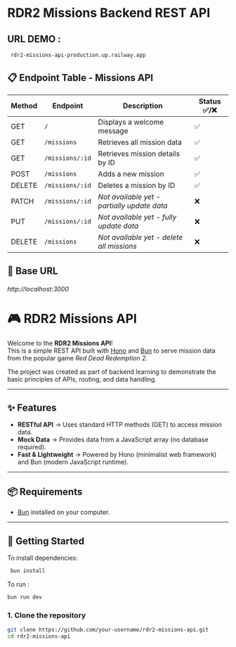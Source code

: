 # RDR2 Missions Backend REST API

## URL DEMO :

```bash
 rdr2-missions-api-production.up.railway.app
```

## 📋 Endpoint Table - Missions API

| Method | Endpoint        | Description                                 | Status ✅/❌ |
| ------ | --------------- | ------------------------------------------- | ------------ |
| GET    | `/`             | Displays a welcome message                  | ✅           |
| GET    | `/missions`     | Retrieves all mission data                  | ✅           |
| GET    | `/missions/:id` | Retrieves mission details by ID             | ✅           |
| POST   | `/missions`     | Adds a new mission                          | ✅           |
| DELETE | `/missions/:id` | Deletes a mission by ID                     | ✅           |
| PATCH  | `/missions/:id` | _Not available yet - partially update data_ | ❌           |
| PUT    | `/missions/:id` | _Not available yet - fully update data_     | ❌           |
| DELETE | `/missions`     | _Not available yet - delete all missions_   | ❌           |

## 🚀 Base URL

###### http://localhost:3000

# 🎮 RDR2 Missions API

Welcome to the **RDR2 Missions API**!  
This is a simple REST API built with [Hono](https://hono.dev) and [Bun](https://bun.sh) to serve mission data from the popular game _Red Dead Redemption 2_.

The project was created as part of backend learning to demonstrate the basic principles of APIs, routing, and data handling.

---

## ✨ Features

- **RESTful API** → Uses standard HTTP methods (GET) to access mission data.
- **Mock Data** → Provides data from a JavaScript array (no database required).
- **Fast & Lightweight** → Powered by Hono (minimalist web framework) and Bun (modern JavaScript runtime).

---

## 📦 Requirements

- [Bun](https://bun.sh) installed on your computer.

---

## 🚀 Getting Started

To install dependencies:

```bash
 bun install
```

To run :

```bash
bun run dev
```

### 1. Clone the repository

```bash
git clone https://github.com/your-username/rdr2-missions-api.git
cd rdr2-missions-api
```
